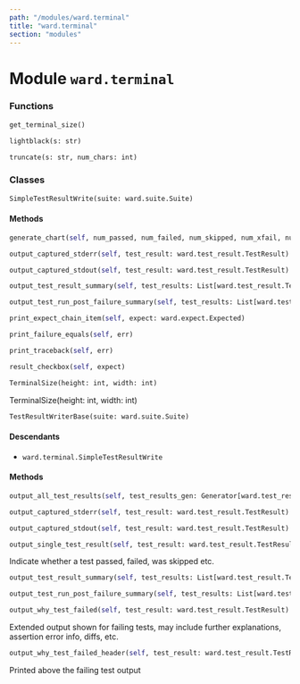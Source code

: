 ```yaml
---
path: "/modules/ward.terminal"
title: "ward.terminal"
section: "modules"
---
```


Module `ward.terminal`
====================

### Functions

```python
get_terminal_size()
```

```python
lightblack(s: str)
```

```python
truncate(s: str, num_chars: int)
```

### Classes

```python
SimpleTestResultWrite(suite: ward.suite.Suite)
```

#### Methods

```python
generate_chart(self, num_passed, num_failed, num_skipped, num_xfail, num_unexp)
```

```python
output_captured_stderr(self, test_result: ward.test_result.TestResult)
```

```python
output_captured_stdout(self, test_result: ward.test_result.TestResult)
```

```python
output_test_result_summary(self, test_results: List[ward.test_result.TestResult], time_taken: float)
```

```python
output_test_run_post_failure_summary(self, test_results: List[ward.test_result.TestResult])
```

```python
print_expect_chain_item(self, expect: ward.expect.Expected)
```

```python
print_failure_equals(self, err)
```

```python
print_traceback(self, err)
```

```python
result_checkbox(self, expect)
```

```python
TerminalSize(height: int, width: int)
```
TerminalSize(height: int, width: int)

```python
TestResultWriterBase(suite: ward.suite.Suite)
```

#### Descendants

* `ward.terminal.SimpleTestResultWrite`

#### Methods

```python
output_all_test_results(self, test_results_gen: Generator[ward.test_result.TestResult, NoneType, NoneType], time_to_collect: float, fail_limit: Union[int, NoneType] = None)
```

```python
output_captured_stderr(self, test_result: ward.test_result.TestResult)
```

```python
output_captured_stdout(self, test_result: ward.test_result.TestResult)
```

```python
output_single_test_result(self, test_result: ward.test_result.TestResult)
```
Indicate whether a test passed, failed, was skipped etc.

```python
output_test_result_summary(self, test_results: List[ward.test_result.TestResult], time_taken: float)
```

```python
output_test_run_post_failure_summary(self, test_results: List[ward.test_result.TestResult])
```

```python
output_why_test_failed(self, test_result: ward.test_result.TestResult)
```
Extended output shown for failing tests, may include further explanations,
assertion error info, diffs, etc.

```python
output_why_test_failed_header(self, test_result: ward.test_result.TestResult)
```
Printed above the failing test output